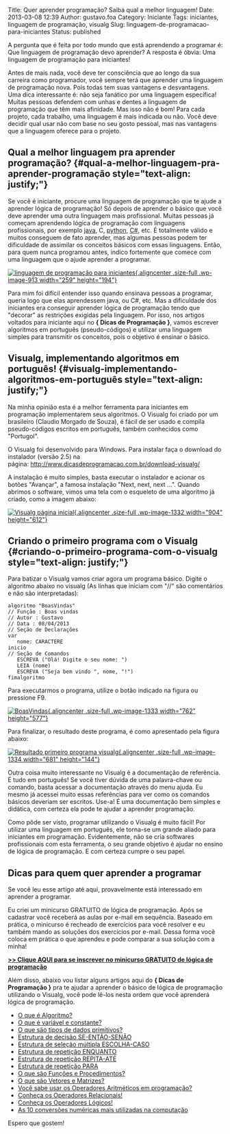 Title: Quer aprender programação? Saiba qual a melhor linguagem!
Date: 2013-03-08 12:39
Author: gustavo.foa
Category: Iniciante
Tags: iniciantes, linguagem de programação, visualg
Slug: linguagem-de-programacao-para-iniciantes
Status: published

A pergunta que é feita por todo mundo que está aprendendo a programar é:
Que linguagem de programação devo aprender? A resposta é óbvia: Uma
linguagem de programação para iniciantes!

Antes de mais nada, você deve ter consciência que ao longo da sua
carreira como programador, você sempre terá que aprender uma linguagem
de programação nova. Pois todas tem suas vantagens e desvantagens. Uma
dica interessante é: não seja fanático por uma linguagem específica!
Muitas pessoas defendem com unhas e dentes a linguagem de programação
que têm mais afinidade. Mas isso não é bom! Para cada projeto, cada
trabalho, uma linguagem é mais indicada ou não. Você deve decidir qual
usar não com base no seu gosto pessoal, mas nas vantagens que a
linguagem oferece para o projeto.

Qual a melhor linguagem pra aprender programação? {#qual-a-melhor-linguagem-pra-aprender-programação style="text-align: justify;"}
-------------------------------------------------

Se você é iniciante, procure uma linguagem de programação que te ajude a
aprender lógica de programação! Só depois de aprender o básico que você
deve aprender uma outra linguagem mais profissional. Muitas pessoas já
começam aprendendo lógica de programação com linguagens profissionais,
por exemplo <span style="text-decoration: underline;">java</span>,
C, <span style="text-decoration: underline;">python</span>, <span
style="text-decoration: underline;">C\#</span>, etc. É totalmente válido
e muitos conseguem de fato aprender, mas algumas pessoas podem ter
dificuldade de assimilar os conceitos básicos com essas linguagens.
Então, para quem nunca programou antes, indico fortemente que comece com
uma linguagem que o ajude aprender a programar.

[![linguagem de programação para
iniciantes](http://www.dicasdeprogramacao.com.br/wp-content/uploads/2013/03/linguagem-de-programação.jpg){.aligncenter
.size-full .wp-image-913 width="259"
height="194"}](http://www.dicasdeprogramacao.com.br/wp-content/uploads/2013/03/linguagem-de-programação.jpg)

Para mim foi difícil entender isso quando ensinava pessoas a programar,
queria logo que elas aprendessem java, ou C\#, etc. Mas a dificuldade
dos iniciantes era conseguir aprender lógica de programação tendo que
"decorar" as restrições exigidas pela linguagem. Por isso, nos artigos
voltados para iniciante aqui no **{ Dicas de Programação }**, vamos
escrever algoritmos em português (pseudo-códigos) e utilizar uma
linguagem simples para transmitir os conceitos, pois o objetivo é
ensinar o básico.

Visualg, implementando algoritmos em português! {#visualg-implementando-algoritmos-em-português style="text-align: justify;"}
-----------------------------------------------

Na minha opinião esta é a melhor ferramenta para iniciantes em
programação implementarem seus algoritmos. O Visualg foi criado por um
brasileiro (Claudio Morgado de Souza), é fácil de ser usado e compila
pseudo-códigos escritos em português, também conhecidos como "Portugol".

O Visualg foi desenvolvido para Windows. Para instalar faça o download
do instalador (versão 2.5) na
página: <http://www.dicasdeprogramacao.com.br/download-visualg/>

A instalação é muito simples, basta executar o instalador e acionar os
botões "Avançar", a famosa instalação "Next, next, next ...". Quando
abrimos o software, vimos uma tela com o esqueleto de uma algoritmo já
criado, como a imagem abaixo:

[![Visualg página
inicial](http://www.dicasdeprogramacao.com.br/wp-content/uploads/2013/03/Visualg-página-inicial.png){.aligncenter
.size-full .wp-image-1332 width="904"
height="612"}](http://www.dicasdeprogramacao.com.br/wp-content/uploads/2013/03/Visualg-página-inicial.png)

Criando o primeiro programa com o Visualg {#criando-o-primeiro-programa-com-o-visualg style="text-align: justify;"}
-----------------------------------------

Para batizar o Visualg vamos criar agora um programa básico. Digite o
algoritmo abaixo no visualg (As linhas que iniciam com "//" são
comentários e não são interpretadas):

``` {.lang:default .decode:true title="Primeiro algoritmo no Visualg"}
algoritmo "BoasVindas"
// Função : Boas vindas
// Autor : Gustavo
// Data : 08/04/2013
// Seção de Declarações 
var
   nome: CARACTERE
inicio
// Seção de Comandos 
   ESCREVA ("Olá! Digite o seu nome: ")
   LEIA (nome)
   ESCREVA ("Seja bem vindo ", nome, "!")
fimalgoritmo
```

Para executarmos o programa, utilize o botão indicado na figura ou
pressione F9.

[![BoasVindas](http://www.dicasdeprogramacao.com.br/wp-content/uploads/2013/03/BoasVindas.png){.aligncenter
.size-full .wp-image-1333 width="762"
height="577"}](http://www.dicasdeprogramacao.com.br/wp-content/uploads/2013/03/BoasVindas.png)

Para finalizar, o resultado deste programa, é como apresentado pela
figura abaixo:

[![Resultado primeiro programa
visualg](http://www.dicasdeprogramacao.com.br/wp-content/uploads/2013/03/Resultado-primeiro-programa-visualg.png){.aligncenter
.size-full .wp-image-1334 width="681"
height="144"}](http://www.dicasdeprogramacao.com.br/wp-content/uploads/2013/03/Resultado-primeiro-programa-visualg.png)

Outra coisa muito interessante no Visualg é a documentação de
referência. É tudo em português! Se você tiver dúvida de uma
palavra-chave ou comando, basta acessar a documentação através do menu
ajuda. Eu mesmo já acessei muito essas referências para ver como os
comandos básicos deveriam ser escritos. Use-a! É uma documentação bem
simples e didática, com certeza ela pode te ajudar a aprender
programação.

Como pôde ser visto, programar utilizando o Visualg é muito fácil! Por
utilizar uma linguagem em português, ele torna-se um grande aliado para
iniciantes em programação. Evidentemente, não se cria softwares
profissionais com esta ferramenta, o seu grande objetivo é ajudar no
ensino de lógica de programação. E com certeza cumpre o seu papel.

Dicas para quem quer aprender a programar
-----------------------------------------

Se você leu esse artigo até aqui, provavelmente está interessado em
aprender a programar.

Eu criei um minicurso GRATUITO de lógica de programação. Após se
cadastrar você receberá as aulas por e-mail em sequência. Baseado em
prática, o minicurso é recheado de exercícios para você resolver e eu
também mando as soluções dos exercícios por e-mail. Dessa forma você
coloca em prática o que aprendeu e pode comparar a sua solução com a
minha!

**[&gt;&gt; Clique AQUI para se inscrever no minicurso GRATUITO de
lógica de programação](http://bit.ly/1HVkbHt)**

Além disso, abaixo vou listar alguns artigos aqui do **{ Dicas de
Programação }** pra te ajudar a aprender o básico de lógica de
programação utilizando o Visualg, você pode lê-los nesta ordem que você
aprenderá lógica de programação.

-   <span style="line-height: 13px;">[O que é
    Algoritmo?](http://www.dicasdeprogramacao.com.br/o-que-e-algoritmo/ "O que é Algoritmo?")</span>
-   [O que é variável e
    constante?](http://www.dicasdeprogramacao.com.br/o-que-e-variavel-e-constante/ "O que é variável e constante?")
-   [O que são tipos de dados
    primitivos?](http://www.dicasdeprogramacao.com.br/tipos-de-dados-primitivos/ "O que são tipos de dados primitivos?")
-   [Estrutura de decisão
    SE-ENTÃO-SENÃO](http://www.dicasdeprogramacao.com.br/estrutura-de-decisao-se-entao-senao/ "Estrutura de decisão SE-ENTÃO-SENÃO")
-   [Estrutura de seleção múltipla
    ESCOLHA-CASO](http://www.dicasdeprogramacao.com.br/estrutura-de-selecao-multipla-escolha-caso/ "Estrutura de seleção multipla ESCOLHA-CASO")
-   [Estrutura de repetição
    ENQUANTO](http://www.dicasdeprogramacao.com.br/estrutura-de-repeticao-enquanto/ "Estrutura de repetição ENQUANTO")
-   [Estrutura de repetição
    REPITA-ATÉ](http://www.dicasdeprogramacao.com.br/estrutura-de-repeticao-repita-ate/ "Estrutura de repetição REPITA-ATÉ")
-   [Estrutura de repetição
    PARA](http://www.dicasdeprogramacao.com.br/estrutura-de-repeticao-para/ "Estrutura de repetição PARA")
-   [O que são Funções e
    Procedimentos?](http://www.dicasdeprogramacao.com.br/o-que-sao-funcoes-e-procedimentos/ "O que são Funções e Procedimentos?")
-   [O que são Vetores e
    Matrizes?](http://www.dicasdeprogramacao.com.br/o-que-sao-vetores-e-matrizes-arrays/ "O que são Vetores e Matrizes (arrays)")
-   [Você sabe usar os Operadores Aritméticos em
    programação?](http://www.dicasdeprogramacao.com.br/operadores-aritmeticos/ "Você sabe usar os Operadores Aritméticos em programação?")
-   [Conheça os Operadores
    Relacionais!](http://www.dicasdeprogramacao.com.br/operadores-relacionais/ "Conheça os Operadores Relacionais!")
-   [Conheça os Operadores
    Lógicos!](http://www.dicasdeprogramacao.com.br/operadores-logicos/ "Conheça os operadores lógicos!")
-   [As 10 conversões numéricas mais utilizadas na
    computação](http://www.dicasdeprogramacao.com.br/as-10-conversoes-numericas-mais-utilizadas-na-computacao/ "As 10 conversões numéricas mais utilizadas na computação")

Espero que gostem!
